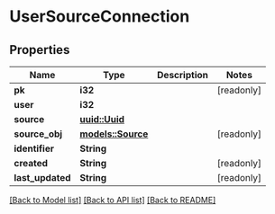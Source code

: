 # UserSourceConnection

## Properties

Name | Type | Description | Notes
------------ | ------------- | ------------- | -------------
**pk** | **i32** |  | [readonly]
**user** | **i32** |  | 
**source** | [**uuid::Uuid**](uuid::Uuid.md) |  | 
**source_obj** | [**models::Source**](Source.md) |  | [readonly]
**identifier** | **String** |  | 
**created** | **String** |  | [readonly]
**last_updated** | **String** |  | [readonly]

[[Back to Model list]](../README.md#documentation-for-models) [[Back to API list]](../README.md#documentation-for-api-endpoints) [[Back to README]](../README.md)



